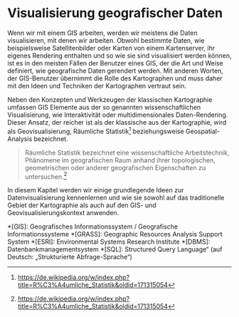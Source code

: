 # Visualisierung geografischer Daten

Wenn wir mit einem GIS arbeiten, 
werden wir meistens die Daten visualisieren, 
mit denen wir arbeiten. 
Obwohl bestimmte Daten, 
wie beispielsweise Satellitenbilder oder Karten von einem Kartenserver, 
ihr eigenes Rendering enthalten und so wie sie sind visualisiert werden können, 
ist es in den meisten Fällen der Benutzer eines GIS, 
der die Art und Weise definiert, 
wie geografische Daten gerendert werden. 
Mit anderen Worten, der GIS-Benutzer übernimmt die Rolle des Kartographen 
und muss daher mit den Ideen und Techniken der Kartographen vertraut sein.

Neben den Konzepten und Werkzeugen der klassischen Kartographie 
umfassen GIS Elemente aus der so genannten wissenschaftlichen Visualisierung, 
wie Interaktivität oder multidimensionales Daten-Rendering. 
Dieser Ansatz, der reicher ist als der klassische aus der Kartographie, 
wird als Geovisualisierung, Räumliche Statistik[^1] beziehungsweise Geospatial-Analysis 
bezeichnet.

> Räumliche Statistik bezeichnet eine wissenschaftliche Arbeitstechnik, 
Phänomene im geografischen Raum anhand ihrer topologischen, 
geometrischen oder anderer geografischen Eigenschaften zu untersuchen.[^1]

In diesem Kapitel werden wir einige grundlegende Ideen zur 
Datenvisualisierung kennenlernen und wie sie sowohl auf das traditionelle Gebiet 
der Kartographie 
als auch auf den GIS- und Geovisualisierungskontext anwenden.


[^1]: https://de.wikipedia.org/w/index.php?title=R%C3%A4umliche_Statistik&oldid=171315054

*[GIS]: Geografisches Informationssystem / Geografische Informationssysteme
*[GRASS]: Geographic Resources Analysis Support System
*[ESRI]: Environmental Systems Research Institute
*[DBMS]: Datenbankmanagementsystem
*[SQL]: Structured Query Language“ (auf Deutsch: „Strukturierte Abfrage-Sprache“)

